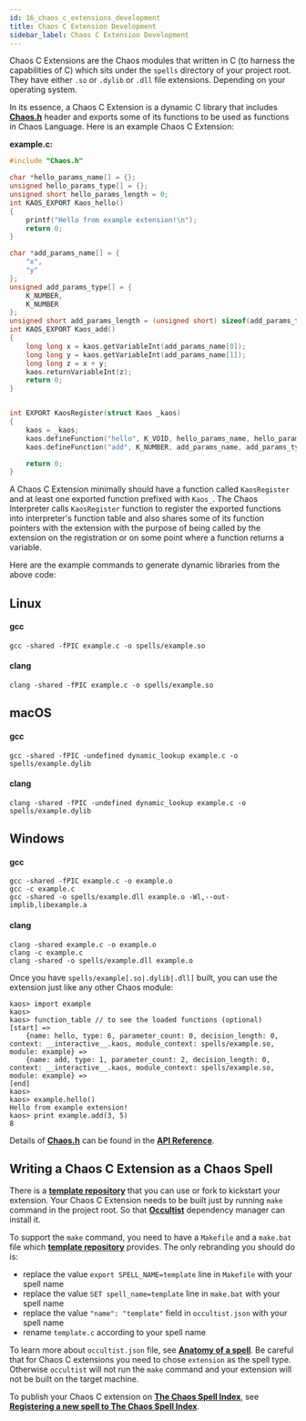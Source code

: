 ```yaml
---
id: 16_chaos_c_extensions_development
title: Chaos C Extension Development
sidebar_label: Chaos C Extension Development
---
```


Chaos C Extensions are the Chaos modules that written in C (to harness the capabilities of C)
which sits under the `spells` directory of your project root.
They have either `.so` or `.dylib` or `.dll` file extensions. Depending on your operating system.

In its essence, a Chaos C Extension is a dynamic C library that includes
[**Chaos.h**](https://github.com/chaos-lang/chaos/blob/master/Chaos.h) header and exports some of its
functions to be used as functions in Chaos Language. Here is an example Chaos C Extension:

**example.c:**

```c
#include "Chaos.h"

char *hello_params_name[] = {};
unsigned hello_params_type[] = {};
unsigned short hello_params_length = 0;
int KAOS_EXPORT Kaos_hello()
{
    printf("Hello from example extension!\n");
    return 0;
}

char *add_params_name[] = {
    "x",
    "y"
};
unsigned add_params_type[] = {
    K_NUMBER,
    K_NUMBER
};
unsigned short add_params_length = (unsigned short) sizeof(add_params_type) / sizeof(unsigned);
int KAOS_EXPORT Kaos_add()
{
    long long x = kaos.getVariableInt(add_params_name[0]);
    long long y = kaos.getVariableInt(add_params_name[1]);
    long long z = x + y;
    kaos.returnVariableInt(z);
    return 0;
}


int EXPORT KaosRegister(struct Kaos _kaos)
{
    kaos = _kaos;
    kaos.defineFunction("hello", K_VOID, hello_params_name, hello_params_type, hello_params_length);
    kaos.defineFunction("add", K_NUMBER, add_params_name, add_params_type, add_params_length);

    return 0;
}
```

A Chaos C Extension minimally should have a function called `KaosRegister`
and at least one exported function prefixed with `Kaos_`. The Chaos Interpreter calls `KaosRegister` function to register
the exported functions into interpreter's function table and also shares some of its function pointers with the
extension with the purpose of being called by the extension on the registration or on some point where a function
returns a variable.

Here are the example commands to generate dynamic libraries from the above code:

## Linux

#### gcc

```text
gcc -shared -fPIC example.c -o spells/example.so
```

#### clang

```text
clang -shared -fPIC example.c -o spells/example.so
```

## macOS

#### gcc

```text
gcc -shared -fPIC -undefined dynamic_lookup example.c -o spells/example.dylib
```

#### clang

```text
clang -shared -fPIC -undefined dynamic_lookup example.c -o spells/example.dylib
```

## Windows

#### gcc

```text
gcc -shared -fPIC example.c -o example.o
gcc -c example.c
gcc -shared -o spells/example.dll example.o -Wl,--out-implib,libexample.a
```

#### clang

```text
clang -shared example.c -o example.o
clang -c example.c
clang -shared -o spells/example.dll example.o
```

Once you have `spells/example[.so|.dylib|.dll]` built, you can use the extension just like any other Chaos module:

```text
kaos> import example
kaos>
kaos> function_table // to see the loaded functions (optional)
[start] =>
	{name: hello, type: 6, parameter_count: 0, decision_length: 0, context: __interactive__.kaos, module_context: spells/example.so, module: example} =>
	{name: add, type: 1, parameter_count: 2, decision_length: 0, context: __interactive__.kaos, module_context: spells/example.so, module: example} =>
[end]
kaos>
kaos> example.hello()
Hello from example extension!
kaos> print example.add(3, 5)
8
```

Details of [**Chaos.h**](https://github.com/chaos-lang/chaos/blob/master/Chaos.h) can be found in the [**API Reference**](api.md).

## Writing a Chaos C Extension as a Chaos Spell

There is a [**template repository**](https://github.com/chaos-lang/template) that you can use or fork to kickstart your extension.
Your Chaos C Extension needs to be built just by running `make` command in the project root. So that [**Occultist**](https://occultist.io/)
dependency manager can install it.

To support the `make` command, you need to have a `Makefile` and a `make.bat` file which [**template repository**](https://github.com/chaos-lang/template)
provides. The only rebranding you should do is:

 - replace the value `export SPELL_NAME=template` line in `Makefile` with your spell name
 - replace the value `SET spell_name=template` line in `make.bat` with your spell name
 - replace the value `"name": "template"` field in `occultist.json` with your spell name
 - rename `template.c` according to your spell name

To learn more about `occultist.json` file, see [**Anatomy of a spell**](17_spells.md#anatomy-of-a-spell).
Be careful that for Chaos C extensions you need to chose `extension` as the spell type.
Otherwise `occultist` will not run the `make` command and your extension will not be built on the target machine.

To publish your Chaos C extension on [**The Chaos Spell Index**](https://occultist.io/spells),
see [**Registering a new spell to The Chaos Spell Index**](17_spells.md#registering-a-new-spell-to-the-chaos-spell-index).
